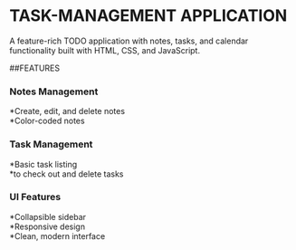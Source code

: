 # TASK-MANAGEMENT APPLICATION

A feature-rich TODO application with notes, tasks, and calendar functionality built with HTML, CSS, and JavaScript.

##FEATURES

### Notes Management

*Create, edit, and delete notes <br>
*Color-coded notes

### Task Management

*Basic task listing  <br> 
*to check out and delete tasks

### UI Features

*Collapsible sidebar <br> 
*Responsive design  <br>
*Clean, modern interface
